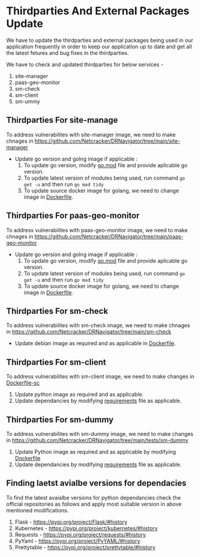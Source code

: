 # Thirdparties And External Packages Update

We have to update the thirdparties and external packages being used in our application frequently in order to keep our application up to date and get all the latest fetures and bug fixes in the thirdparties.

We have to check and updated thirdparties for below services -
1. site-manager
2. paas-geo-monitor
3. sm-check
4. sm-client
5. sm-ummy

## Thirdparties For site-manage

To address vulnerabilites with site-manager image, we need to make chnages in https://github.com/Netcracker/DRNavigator/tree/main/site-manager

* Update go version and golng image if applicable :
  1. To update go version, modify [go.mod](https://github.com/Netcracker/DRNavigator/blob/main/site-manager/go.mod) file and provide aplicable go version.
  2. To update latest version of modules being used, run command `go get -u` and then run `go mod tidy`
  3. To update source docker image for golang, we need to change image in [Dockerfile](https://github.com/Netcracker/DRNavigator/blob/main/site-manager/Dockerfile).

## Thirdparties For paas-geo-monitor

To address vulnerabilites with paas-geo-monitor image, we need to make chnages in https://github.com/Netcracker/DRNavigator/tree/main/paas-geo-monitor
* Update go version and golng image if applicable :
  1. To update go version, modify [go.mod](https://github.com/Netcracker/DRNavigator/blob/main/paas-geo-monitor/go.mod) file and provide aplicable go version.
  2. To update latest version of modules being used, run command `go get -u` and then run `go mod tidy`
  3. To update source docker image for golang, we need to change image in [Dockerfile](https://github.com/Netcracker/DRNavigator/blob/main/paas-geo-monitor/Dockerfile).

## Thirdparties For sm-check

To address vulnerabilites with sm-check image, we need to make chnages in https://github.com/Netcracker/DRNavigator/tree/main/sm-check  

* Update debian image as required and as applicable in [Dockerfile](https://github.com/Netcracker/DRNavigator/blob/main/paas-geo-monitor/Dockerfile).

## Thirdparties For sm-client

To address vulnerabilites with sm-client image, we need to make changes in [Dockerfile-sc](https://github.com/Netcracker/DRNavigator/blob/main/Dockerfile-sc)

1. Update python image as required and as applicable.
2. Update dependancies by modifying [requirements](https://github.com/Netcracker/DRNavigator/blob/main/requirements-sc.txt) file as applicable.

## Thirdparties For sm-dummy

To address vulnerabilites with sm-dummy image, we need to make changes in https://github.com/Netcracker/DRNavigator/tree/main/tests/sm-dummy
1. Update Python image as required and as applicable by modifying [Dockerfile](https://github.com/Netcracker/DRNavigator/blob/main/tests/sm-dummy/Dockerfile)
2. Update dependancies by modifying [requirements](https://github.com/Netcracker/DRNavigator/blob/main/tests/sm-dummy/requirements.txt) file as applicable.

## Finding laetst avialbe versions for dependacies

To find the latest avaialbe versions for python dependancies check the official repositories as follows and apply most suitable version in above mentioned modifications.
1. Flask - https://pypi.org/project/Flask/#history
2. Kubernetes - https://pypi.org/project/kubernetes/#history
3. Requests - https://pypi.org/project/requests/#history
4. PyYaml -  https://pypi.org/project/PyYAML/#history
5. Prettytable -  https://pypi.org/project/prettytable/#history